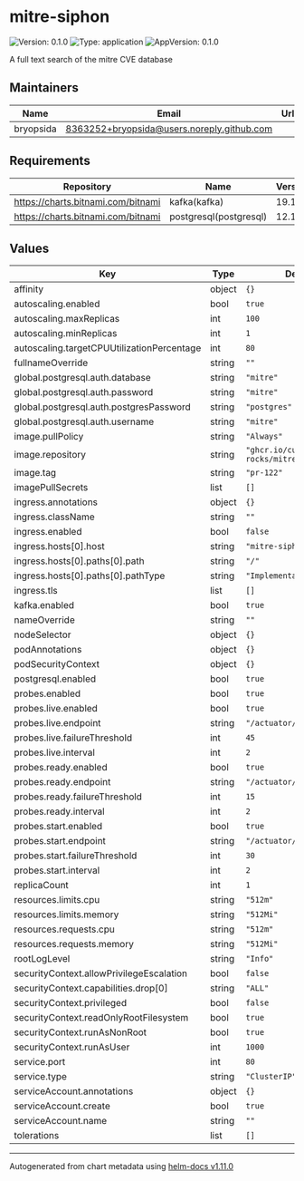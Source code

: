 # mitre-siphon

![Version: 0.1.0](https://img.shields.io/badge/Version-0.1.0-informational?style=flat-square) ![Type: application](https://img.shields.io/badge/Type-application-informational?style=flat-square) ![AppVersion: 0.1.0](https://img.shields.io/badge/AppVersion-0.1.0-informational?style=flat-square)

A full text search of the mitre CVE database

## Maintainers

| Name | Email | Url |
| ---- | ------ | --- |
| bryopsida | <8363252+bryopsida@users.noreply.github.com> |  |

## Requirements

| Repository | Name | Version |
|------------|------|---------|
| https://charts.bitnami.com/bitnami | kafka(kafka) | 19.1.5 |
| https://charts.bitnami.com/bitnami | postgresql(postgresql) | 12.1.3 |

## Values

| Key | Type | Default | Description |
|-----|------|---------|-------------|
| affinity | object | `{}` |  |
| autoscaling.enabled | bool | `true` |  |
| autoscaling.maxReplicas | int | `100` |  |
| autoscaling.minReplicas | int | `1` |  |
| autoscaling.targetCPUUtilizationPercentage | int | `80` |  |
| fullnameOverride | string | `""` |  |
| global.postgresql.auth.database | string | `"mitre"` |  |
| global.postgresql.auth.password | string | `"mitre"` |  |
| global.postgresql.auth.postgresPassword | string | `"postgres"` |  |
| global.postgresql.auth.username | string | `"mitre"` |  |
| image.pullPolicy | string | `"Always"` |  |
| image.repository | string | `"ghcr.io/curium-rocks/mitre-siphon"` |  |
| image.tag | string | `"pr-122"` |  |
| imagePullSecrets | list | `[]` |  |
| ingress.annotations | object | `{}` |  |
| ingress.className | string | `""` |  |
| ingress.enabled | bool | `false` |  |
| ingress.hosts[0].host | string | `"mitre-siphon.local"` |  |
| ingress.hosts[0].paths[0].path | string | `"/"` |  |
| ingress.hosts[0].paths[0].pathType | string | `"ImplementationSpecific"` |  |
| ingress.tls | list | `[]` |  |
| kafka.enabled | bool | `true` |  |
| nameOverride | string | `""` |  |
| nodeSelector | object | `{}` |  |
| podAnnotations | object | `{}` |  |
| podSecurityContext | object | `{}` |  |
| postgresql.enabled | bool | `true` |  |
| probes.enabled | bool | `true` |  |
| probes.live.enabled | bool | `true` |  |
| probes.live.endpoint | string | `"/actuator/health"` |  |
| probes.live.failureThreshold | int | `45` |  |
| probes.live.interval | int | `2` |  |
| probes.ready.enabled | bool | `true` |  |
| probes.ready.endpoint | string | `"/actuator/health"` |  |
| probes.ready.failureThreshold | int | `15` |  |
| probes.ready.interval | int | `2` |  |
| probes.start.enabled | bool | `true` |  |
| probes.start.endpoint | string | `"/actuator/health"` |  |
| probes.start.failureThreshold | int | `30` |  |
| probes.start.interval | int | `2` |  |
| replicaCount | int | `1` |  |
| resources.limits.cpu | string | `"512m"` |  |
| resources.limits.memory | string | `"512Mi"` |  |
| resources.requests.cpu | string | `"512m"` |  |
| resources.requests.memory | string | `"512Mi"` |  |
| rootLogLevel | string | `"Info"` |  |
| securityContext.allowPrivilegeEscalation | bool | `false` |  |
| securityContext.capabilities.drop[0] | string | `"ALL"` |  |
| securityContext.privileged | bool | `false` |  |
| securityContext.readOnlyRootFilesystem | bool | `true` |  |
| securityContext.runAsNonRoot | bool | `true` |  |
| securityContext.runAsUser | int | `1000` |  |
| service.port | int | `80` |  |
| service.type | string | `"ClusterIP"` |  |
| serviceAccount.annotations | object | `{}` |  |
| serviceAccount.create | bool | `true` |  |
| serviceAccount.name | string | `""` |  |
| tolerations | list | `[]` |  |

----------------------------------------------
Autogenerated from chart metadata using [helm-docs v1.11.0](https://github.com/norwoodj/helm-docs/releases/v1.11.0)
